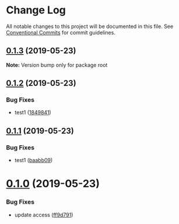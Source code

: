 # Change Log

All notable changes to this project will be documented in this file.
See [Conventional Commits](https://conventionalcommits.org) for commit guidelines.

## [0.1.3](https://github.com/kamthamc/learning-lerna/compare/v0.1.2...v0.1.3) (2019-05-23)

**Note:** Version bump only for package root





## [0.1.2](https://github.com/kamthamc/learning-lerna/compare/v0.1.1...v0.1.2) (2019-05-23)


### Bug Fixes

* test1 ([1849841](https://github.com/kamthamc/learning-lerna/commit/1849841))





## [0.1.1](https://github.com/kamthamc/learning-lerna/compare/v0.1.0...v0.1.1) (2019-05-23)


### Bug Fixes

* test1 ([baabb09](https://github.com/kamthamc/learning-lerna/commit/baabb09))





# [0.1.0](https://github.com/kamthamc/learning-lerna/compare/v0.1.0-alpha.0...v0.1.0) (2019-05-23)


### Bug Fixes

* update access ([ff9d791](https://github.com/kamthamc/learning-lerna/commit/ff9d791))
